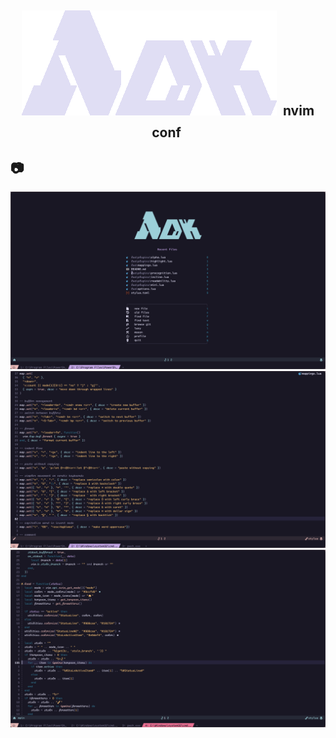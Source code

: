 <h2 align="center">
    <picture>
        <source media="(prefers-color-scheme: dark)" srcset="https://raw.githubusercontent.com/adriankarlen/nvim/main/misc/logo-dark.png">
        <img src="https://raw.githubusercontent.com/adriankarlen/nvim/main/misc/logo-light.png">
    </picture>
    <img src="https://raw.githubusercontent.com/adriankarlen/nvim/main/misc/transparent.png" height="30" width="0px"/>
    nvim conf
    <img src="https://raw.githubusercontent.com/adriankarlen/nvim/main/misc/transparent.png" height="30" width="0px"/>
</h2>

## 📷 

![image](https://raw.githubusercontent.com/adriankarlen/nvim/main/misc/dashboard.png) 
![image](https://raw.githubusercontent.com/adriankarlen/nvim/main/misc/code-1.png) 
![image](https://raw.githubusercontent.com/adriankarlen/nvim/main/misc/code-2.png) 
